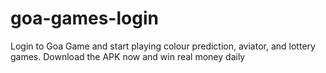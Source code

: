 # goa-games-login
Login to Goa Game and start playing colour prediction, aviator, and lottery games. Download the APK now and win real money daily
